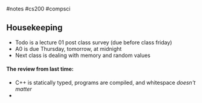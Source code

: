 #notes #cs200 #compsci

## Housekeeping
- Todo is a lecture 01 post class survey (due before class friday)
- A0 is due Thursday, tomorrow, at midnight
- Next class is dealing with memory and random values 
#### The review from last time:
- C++ is statically typed, programs are compiled, and whitespace *doesn't matter*
- 